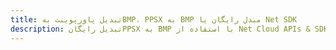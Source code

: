 ---title: تبدیل پاورپوینت بهBMP، PPSX به BMP مبدل رایگان یا Net SDKdescription: تبدیل رایگانPPSX به BMP با استفاده از Net Cloud APIs & SDK. همچنین اسناد Microsoft PowerPoint را در Cloud ایجاد، ویرایش و رندر کنید.---